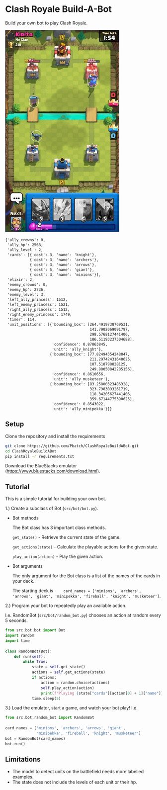 # Clash Royale Build-A-Bot

Build your own bot to play Clash Royale.

![ocr](images/ocr.jpg)
```
{'ally_crowns': 0,
 'ally_hp': 2568,
 'ally_level': 2,
 'cards': [{'cost': 3, 'name': 'knight'},
           {'cost': 3, 'name': 'archers'},
           {'cost': 3, 'name': 'arrows'},
           {'cost': 5, 'name': 'giant'},
           {'cost': 3, 'name': 'minions'}],
 'elixir': 2,
 'enemy_crowns': 0,
 'enemy_hp': 2736,
 'enemy_level': 3,
 'left_ally_princess': 1512,
 'left_enemy_princess': 1521,
 'right_ally_princess': 1512,
 'right_enemy_princess': 1749,
 'timer': 114,
 'unit_positions': [{'bounding_box': [264.4919738769531,
                                      141.7902069091797,
                                      298.5768127441406,
                                      186.51193237304688],
                     'confidence': 0.87863845,
                     'unit': 'ally_knight'},
                    {'bounding_box': [77.82494354248047,
                                      211.29742431640625,
                                      107.518798828125,
                                      249.88050842285156],
                     'confidence': 0.8610656,
                     'unit': 'ally_musketeer'},
                    {'bounding_box': [83.25800323486328,
                                      323.7983093261719,
                                      118.34205627441406,
                                      359.67144775390625],
                     'confidence': 0.8543022,
                     'unit': 'ally_minipekka'}]}
```

## Setup

Clone the repository and install the requirements
```bash
git clone https://github.com/Pbatch/ClashRoyaleBuildABot.git
cd ClashRoyaleBuildABot
pip install -r requirements.txt
```

Download the BlueStacks emulator (https://www.bluestacks.com/download.html). 

## Tutorial

This is a simple tutorial for building your own bot.

1.) Create a subclass of Bot (`src/bot/bot.py`).

* Bot methods

    The Bot class has 3 important class methods.
    
    `get_state()` - Retrieve the current state of the game.
    
    `get_actions(state)` - Calculate the playable actions for the given state.
    
    `play_action(action)` - Play the given action.

* Bot arguments

    The only argument for the Bot class is a list of the names of the cards in your deck.
     
     The starting deck is
    `    card_names = ['minions', 'archers', 'arrows', 'giant',
                      'minipekka', 'fireball', 'knight', 'musketeer']`.


2.) Program your bot to repeatedly play an available action.

I.e. RandomBot (`src/bot/random_bot.py`) chooses an action at random every 5 seconds.

```python
from src.bot.bot import Bot
import random
import time

class RandomBot(Bot):
    def run(self):
        while True:
            state = self.get_state()
            actions = self.get_actions(state)
            if actions:
                action = random.choice(actions)
                self.play_action(action)
                print(f'Playing {state["cards"][action[0] + 1]["name"]} at tile ({action[1]}, {action[2]})')
            time.sleep(5)
```

3.) Load the emulator, start a game, and watch your bot play! I.e.

```python
from src.bot.random_bot import RandomBot

card_names = ['minions', 'archers', 'arrows', 'giant',
              'minipekka', 'fireball', 'knight', 'musketeer']
bot = RandomBot(card_names)
bot.run()
```

## Limitations

* The model to detect units on the battlefield needs more labelled examples.
* The state does not include the levels of each unit or their hp.


